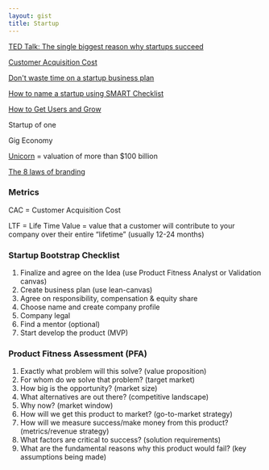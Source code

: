 ```yaml
---
layout: gist
title: Startup
---
```


[TED Talk: The single biggest reason why startups succeed](https://www.youtube.com/watch?v=bNpx7gpSqbY)

[Customer Acquisition Cost](https://neilpatel.com/blog/customer-acquisition-cost/)

[Don't waste time on  a startup business plan](https://www.forbes.com/sites/allbusiness/2018/09/17/dont-waste-time-on-a-startup-business-plan-do-these-5-things-instead/#7ae3cb6d37a6)

[How to name a startup using SMART Checklist](https://growth.org/blog/how-to-name-a-startup-the-s-m-a-r-t-checklist)

[How to Get Users and Grow](https://www.youtube.com/watch?v=URiIsrdplbo&feature=youtu.be)

Startup of one

Gig Economy

[Unicorn](https://www.investopedia.com/terms/u/unicorn.asp) = valuation of more than $100 billion

[The 8 laws of branding](https://www.entrepreneur.com/video/303531)

### Metrics

CAC = Customer Acquisition Cost

LTF = Life Time Value = value that a customer will contribute to your company over their entire “lifetime” (usually 12-24 months)


### Startup Bootstrap Checklist

1. Finalize and agree on the Idea (use Product Fitness Analyst or Validation canvas) 
2. Create business plan (use lean-canvas)
3. Agree on responsibility, compensation & equity share 
4. Choose name and create company profile 
5. Company legal 
6. Find a mentor (optional) 
7. Start develop the product (MVP)


### Product Fitness Assessment (PFA) 

1. Exactly what problem will this solve? (value proposition)
2. For whom do we solve that problem? (target market)
3. How big is the opportunity? (market size)
4. What alternatives are out there? (competitive landscape)
6. Why now? (market window)
7. How will we get this product to market? (go-to-market strategy)
8. How will we measure success/make money from this product? (metrics/revenue strategy)
9. What factors are critical to success? (solution requirements)
10. What are the fundamental reasons why this product would fail? (key assumptions being made)
